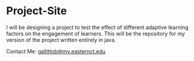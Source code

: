 # Project-Site
I will be designing a project to test the effect of different adaptive learning factors on the engagement of learners. This will be the repository for my version of the project written entirely in java. 

Contact Me: gallittob@my.easternct.edu
